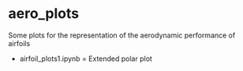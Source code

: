 # aero_plots

Some plots for the representation of the aerodynamic performance of airfoils

* airfoil_plots1.ipynb = Extended polar plot
